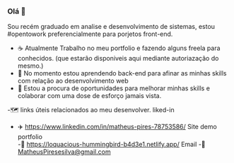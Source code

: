 
### Olá 👋
Sou recém graduado em analise e desenvolvimento de sistemas, estou #opentowork preferencialmente para porjetos front-end.
- :coffee: Atualmente Trabalho no meu portfolio e fazendo alguns freela para conhecidos. (que estarão disponiveis aqui mediante autoriazação do mesmo.)
- 🌱 No momento estou aprendendo back-end para afinar as minhas skills com relação ao desenvolvimento web
- 🤝 Estou a procura de oportunidades para melhorar minhas skills e colaborar com uma dose de esforço jamais vista. 


-:world_map: links úteis relacionados ao meu desenvolver. 
liked-in
- :airplane: https://www.linkedin.com/in/matheus-pires-78753586/
Site demo portfolio  
-:crescent_moon: https://loquacious-hummingbird-b4d3e1.netlify.app/
Email
-:1st_place_medal: MatheusPiresesilva@gmail.com

